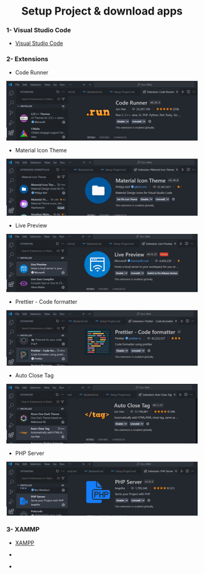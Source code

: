 <h1 align="center">Setup Project & download apps</h1>

### 1- Visual Studio Code

- [Visual Studio Code](https://code.visualstudio.com/download)

### 2- Extensions

- Code Runner

![Setup](/Tasks/img/Code%20Runner.png)

- Material Icon Theme

![Setup](/Tasks/img/Material%20Icon%20Theme.png)

- Live Preview

![Setup](/Tasks/img/Live%20Preview.png)


- Prettier - Code formatter

![Setup](/Tasks/img/Prettier%20-%20Code%20formatter.png)

- Auto Close Tag

![Setup](/Tasks/img/Auto%20Close%20Tag.png)

- PHP Server

![Setup](/Tasks/img/PHP%20Server.png)

### 3- XAMMP

- [XAMPP](https://www.apachefriends.org/download.html)

- []()
- []()